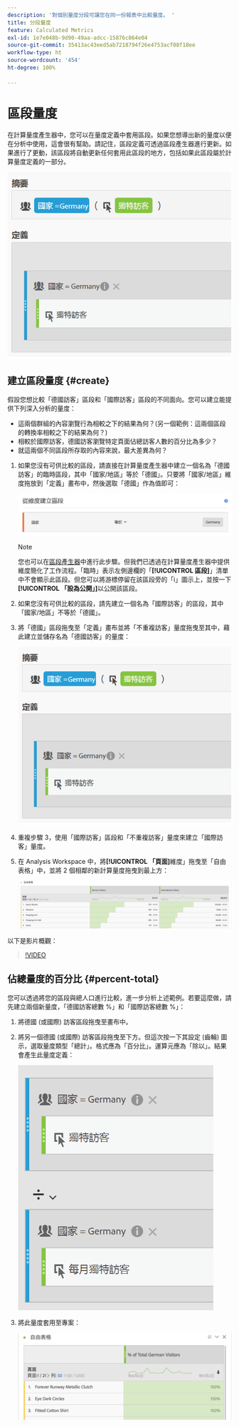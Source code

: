 ```yaml
---
description: '對個別量度分段可讓您在同一份報表中比較量度。 '
title: 分段量度
feature: Calculated Metrics
exl-id: 1e7e048b-9d90-49aa-adcc-15876c864e04
source-git-commit: 35413ac43eed5ab7218794f26e4753acf08f18ee
workflow-type: ht
source-wordcount: '454'
ht-degree: 100%

---
```


# 區段量度

在計算量度產生器中，您可以在量度定義中套用區段。如果您想導出新的量度以便在分析中使用，這會很有幫助。請記住，區段定義可透過區段產生器進行更新。如果進行了更動，該區段將自動更新任何套用此區段的地方，包括如果此區段屬於計算量度定義的一部分。

![](assets/german-visitors.png)

## 建立區段量度 {#create}

假設您想比較「德國訪客」區段和「國際訪客」區段的不同面向。您可以建立能提供下列深入分析的量度：

* 這兩個群組的內容瀏覽行為相較之下的結果為何？(另一個範例：這兩個區段的轉換率相較之下的結果為何？)
* 相較於國際訪客，德國訪客瀏覽特定頁面佔總訪客人數的百分比為多少？
* 就這兩個不同區段所存取的內容來說，最大差異為何？

1. 如果您沒有可供比較的區段，請直接在計算量度產生器中建立一個名為「德國訪客」的臨時區段，其中「國家/地區」等於「德國」。只要將「國家/地區」維度拖放到「定義」畫布中，然後選取「德國」作為值即可：

   ![](assets/segment-from-dimension.png)

   >[!NOTE]
   >
   >您也可以在[區段產生器](/help/components/segmentation/segmentation-workflow/seg-build.md)中進行此步驟。但我們已透過在計算量度產生器中提供維度簡化了工作流程。「臨時」表示左側邊欄的「**[!UICONTROL 區段]**」清單中不會顯示此區段。但您可以將游標停留在該區段旁的「i」圖示上，並按一下&#x200B;**[!UICONTROL 「設為公開」]**&#x200B;以公開該區段。

1. 如果您沒有可供比較的區段，請先建立一個名為「國際訪客」的區段，其中「國家/地區」不等於「德國」。
1. 將「德國」區段拖曳至「定義」畫布並將「不重複訪客」量度拖曳至其中，藉此建立並儲存名為「德國訪客」的量度：

   ![](assets/german-visitors.png)

1. 重複步驟 3，使用「國際訪客」區段和「不重複訪客」量度來建立「國際訪客」量度。
1. 在 Analysis Workspace 中，將&#x200B;**[!UICONTROL 「頁面]**&#x200B;維度」拖曳至「自由表格」中，並將 2 個相鄰的新計算量度拖曳到最上方：

   ![](assets/workspace-pages.png)

以下是影片概觀：

>[!VIDEO](https://video.tv.adobe.com/v/25407/?quality=12)

## 佔總量度的百分比 {#percent-total}

您可以透過將您的區段與總人口進行比較，進一步分析上述範例。若要這麼做，請先建立兩個新量度，「德國訪客總數 %」和「國際訪客總數 %」：

1. 將德國 (或國際) 訪客區段拖曳至畫布中。
1. 將另一個德國 (或國際) 訪客區段拖曳至下方。但這次按一下其設定 (齒輪) 圖示，選取量度類型「總計」。格式應為「百分比」。運算元應為「除以」。結果會產生此量度定義：

   ![](assets/cm_metric_total.png)

1. 將此量度套用至專案：

   ![](assets/cm_percent_total.png)
